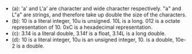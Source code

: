 - (a): 'a' and L'a' are character and wide character respectively. "a" and L"a" are strings, and therefore take up double the size of the characters. 
- (b): 10 is a literal integer, 10u is unsigned. 10L is a long. 012 is a octate representation of 10. 0xC is a hexadecimal representation.
- (c): 3.14 is a literal double, 3.14f is a float, 3.14L is a long double.
- (d): 10 is a literal integer, 10u is an unsigned integer, 10. is a double, 10e-2 is a double. 